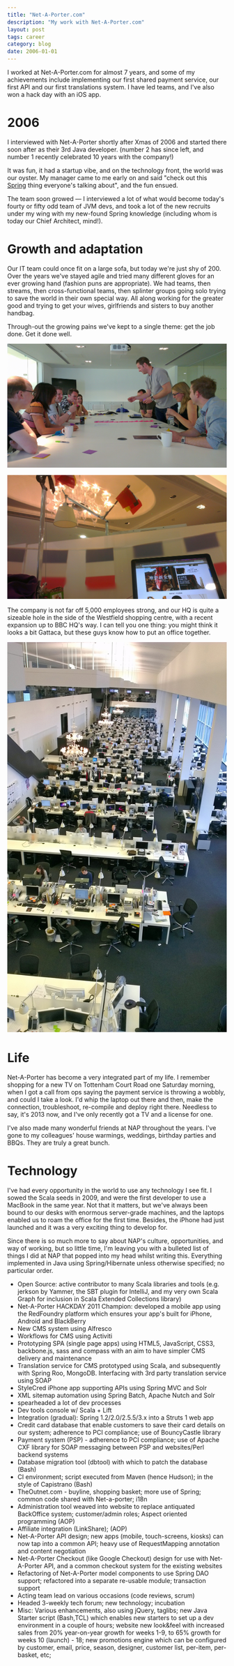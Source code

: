 ```yaml
---
title: "Net-A-Porter.com"
description: "My work with Net-A-Porter.com"
layout: post
tags: career
category: blog
date: 2006-01-01
---
```


I worked at Net-A-Porter.com for almost 7 years, and some of my achievements include implementing our first shared payment service, our first API and our first translations system. I have led teams, and I've also won a hack day with an iOS app.

# 2006

I interviewed with Net-A-Porter shortly after Xmas of 2006 and started there soon after as their 3rd Java developer. (number 2 has since left, and number 1 recently celebrated 10 years with the company!)

It was fun, it had a startup vibe, and on the technology front, the world was our oyster. My manager came to me early on and said "check out this [Spring](http://www.springsource.org/) thing everyone's talking about", and the fun ensued.

The team soon growed &mdash; I interviewed a lot of what would become today's fourty or fifty odd team of JVM devs, and took a lot of the new recruits under my wing with my new-found Spring knowledge (including whom is today our Chief Architect, mind!).

# Growth and adaptation

Our IT team could once fit on a large sofa, but today we're just shy of 200. Over the years we've stayed agile and tried many different gloves for an ever growing hand (fashion puns are appropriate). We had teams, then streams, then cross-functional teams, then splinter groups going solo trying to save the world in their own special way. All along working for the greater good and trying to get your wives, girlfriends and sisters to buy another handbag.

Through-out the growing pains we've kept to a single theme: get the job done. Get it done well.

![NAP Translations team doing it agile!](/res/nap-agile.jpg)

![NAP Translations launch in German, French and Chinese](/res/nap-translations-launch.jpg)

The company is not far off 5,000 employees strong, and our HQ is quite a sizeable hole in the side of the Westfield shopping centre, with a recent expansion up to BBC HQ's way. I can tell you one thing: you might think it looks a bit Gattaca, but these guys know how to put an office together.

![NAP Office, the 'Hangar'](/res/nap-massive-office.jpg)

# Life

Net-A-Porter has become a very integrated part of my life. I remember shopping for a new TV on Tottenham Court Road one Saturday morning, when I got a call from ops saying the payment service is throwing a wobbly, and could I take a look. I'd whip the laptop out there and then, make the connection, troubleshoot, re-compile and deploy right there. Needless to say, it's 2013 now, and I've only recently got a TV and a license for one.

I've also made many wonderful friends at NAP throughout the years. I've gone to my colleagues' house warmings, weddings, birthday parties and BBQs. They are truly a great bunch.

# Technology

I've had every opportunity in the world to use any technology I see fit. I sowed the Scala seeds in 2009, and were the first developer to use a MacBook in the same year. Not that it matters, but we've always been bound to our desks with enormous server-grade machines, and the laptops enabled us to roam the office for the first time. Besides, the iPhone had just launched and it was a very exciting thing to develop for.

Since there is so much more to say about NAP's culture, opportunities, and way of working, but so little time, I'm leaving you with a bulleted list of things I did at NAP that popped into my head whilst writing this.
Everything implemented in Java using Spring/Hibernate unless otherwise specified; no particular order.

* Open Source: active contributor to many Scala libraries and tools (e.g. jerkson by Yammer, the SBT plugin for IntelliJ, and my very own Scala Graph for inclusion in Scala Extended Collections library)
* Net-A-Porter HACKDAY 2011 Champion: developed a mobile app using the RedFoundry platform which ensures your app's built for iPhone, Android and BlackBerry
* New CMS system using Alfresco
* Workflows for CMS using Activiti
* Prototyping SPA (single page apps) using HTML5, JavaScript, CSS3, backbone.js, sass and compass with an aim to have simpler CMS delivery and maintenance
* Translation service for CMS prototyped using Scala, and subsequently with Spring Roo, MongoDB. Interfacing with 3rd party translation service using SOAP
* StyleCred iPhone app supporting APIs using Spring MVC and Solr
* XML sitemap automation using Spring Batch, Apache Nutch and Solr
* spearheaded a lot of dev processes
* Dev tools console w/ Scala + Lift
* Integration (gradual): Spring 1.2/2.0/2.5.5/3.x into a Struts 1 web app
* Credit card database that enable customers to save their card details on our
  system; adherence to PCI compliance; use of BouncyCastle library
* Payment system (PSP) - adherence to PCI compliance; use of Apache CXF library
  for SOAP messaging between PSP and websites/Perl backend systems
* Database migration tool (dbtool) with which to patch the database (Bash)
* CI environment; script executed from Maven (hence Hudson); in the style of
  Capistrano (Bash)
* TheOutnet.com - buyline, shopping basket; more use of Spring; common code
  shared with Net-a-porter; i18n
* Administration tool weaved into website to replace antiquated BackOffice
  system; customer/admin roles; Aspect oriented programming (AOP)
* Affiliate integration (LinkShare); (AOP)
* Net-A-Porter API design; new apps (mobile, touch-screens, kiosks) can now tap into a
  common API; heavy use of RequestMapping annotation and content negotiation
* Net-A-Porter Checkout (like Google Checkout) design for use with Net-A-Porter API, and a common
  checkout system for the existing websites
* Refactoring of Net-A-Porter model components to use Spring DAO support; refactored
  into a separate re-usable module; transaction support
* Acting team lead on various occasions (code reviews, scrum)
* Headed 3-weekly tech forum; new technology; incubation
* Misc: Various enhancements, also using jQuery, taglibs; new Java Starter
  script (Bash,TCL) which enables new starters to set up a dev environment in a
  couple of hours; website new look&feel with increased sales from 20%
  year-on-year growth for weeks 1-9, to 65% growth for weeks 10 (launch) - 18;
  new promotions engine which can be configured by customer, email, price,
  season, designer, customer list, per-item, per-basket, etc;
